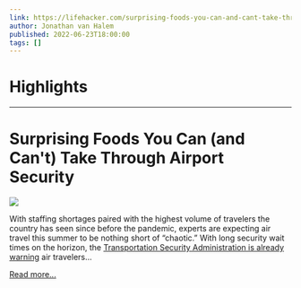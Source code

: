 ```yaml
---
link: https://lifehacker.com/surprising-foods-you-can-and-cant-take-through-airpor-1849099435
author: Jonathan van Halem
published: 2022-06-23T18:00:00
tags: []
---
```

# Highlights


---
# Surprising Foods You Can (and Can't) Take Through Airport Security
![](https://i.kinja-img.com/gawker-media/image/upload/s--KKVA1BzY--/c_fit,fl_progressive,q_80,w_636/17eae493ade5c88ec74c8fbac8c0e66a.jpg)

With staffing shortages paired with the highest volume of travelers the country has seen since before the pandemic, experts are expecting air travel this summer to be nothing short of “chaotic.” With long security wait times on the horizon, the [Transportation Security Administration is already warning](https://buffalonews.com/news/local/as-air-travel-picks-up-tsa-warns-against-prohibited-items-in-carry-on-bags/article_1f6914e4-f194-11ec-874a-6bd45356ecfd.html) air travelers…

[Read more...](https://lifehacker.com/surprising-foods-you-can-and-cant-take-through-airpor-1849099435)